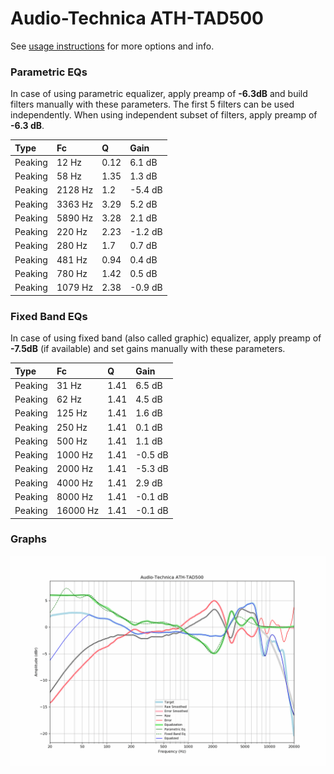 # Audio-Technica ATH-TAD500
See [usage instructions](https://github.com/jaakkopasanen/AutoEq#usage) for more options and info.

### Parametric EQs
In case of using parametric equalizer, apply preamp of **-6.3dB** and build filters manually
with these parameters. The first 5 filters can be used independently.
When using independent subset of filters, apply preamp of **-6.3 dB**.

| Type    | Fc      |    Q | Gain    |
|:--------|:--------|:-----|:--------|
| Peaking | 12 Hz   | 0.12 | 6.1 dB  |
| Peaking | 58 Hz   | 1.35 | 1.3 dB  |
| Peaking | 2128 Hz | 1.2  | -5.4 dB |
| Peaking | 3363 Hz | 3.29 | 5.2 dB  |
| Peaking | 5890 Hz | 3.28 | 2.1 dB  |
| Peaking | 220 Hz  | 2.23 | -1.2 dB |
| Peaking | 280 Hz  | 1.7  | 0.7 dB  |
| Peaking | 481 Hz  | 0.94 | 0.4 dB  |
| Peaking | 780 Hz  | 1.42 | 0.5 dB  |
| Peaking | 1079 Hz | 2.38 | -0.9 dB |

### Fixed Band EQs
In case of using fixed band (also called graphic) equalizer, apply preamp of **-7.5dB**
(if available) and set gains manually with these parameters.

| Type    | Fc       |    Q | Gain    |
|:--------|:---------|:-----|:--------|
| Peaking | 31 Hz    | 1.41 | 6.5 dB  |
| Peaking | 62 Hz    | 1.41 | 4.5 dB  |
| Peaking | 125 Hz   | 1.41 | 1.6 dB  |
| Peaking | 250 Hz   | 1.41 | 0.1 dB  |
| Peaking | 500 Hz   | 1.41 | 1.1 dB  |
| Peaking | 1000 Hz  | 1.41 | -0.5 dB |
| Peaking | 2000 Hz  | 1.41 | -5.3 dB |
| Peaking | 4000 Hz  | 1.41 | 2.9 dB  |
| Peaking | 8000 Hz  | 1.41 | -0.1 dB |
| Peaking | 16000 Hz | 1.41 | -0.1 dB |

### Graphs
![](./Audio-Technica%20ATH-TAD500.png)